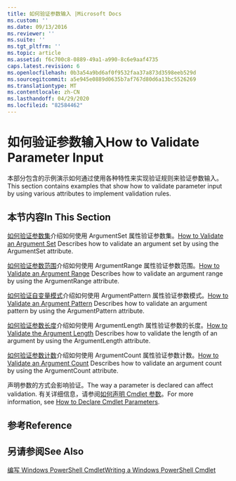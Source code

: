 ```yaml
---
title: 如何验证参数输入 |Microsoft Docs
ms.custom: ''
ms.date: 09/13/2016
ms.reviewer: ''
ms.suite: ''
ms.tgt_pltfrm: ''
ms.topic: article
ms.assetid: f6c700c8-0889-49a1-a990-8c6e9aaf4735
caps.latest.revision: 6
ms.openlocfilehash: 0b3a54a9bd6af0f9532faa37a873d3598eeb529d
ms.sourcegitcommit: a5e945e0889d0635b7af767d80d6a13bc5526269
ms.translationtype: MT
ms.contentlocale: zh-CN
ms.lasthandoff: 04/29/2020
ms.locfileid: "82584462"
---
```

# <a name="how-to-validate-parameter-input"></a><span data-ttu-id="abb51-102">如何验证参数输入</span><span class="sxs-lookup"><span data-stu-id="abb51-102">How to Validate Parameter Input</span></span>

<span data-ttu-id="abb51-103">本部分包含的示例演示如何通过使用各种特性来实现验证规则来验证参数输入。</span><span class="sxs-lookup"><span data-stu-id="abb51-103">This section contains examples that show how to validate parameter input by using various attributes to implement validation rules.</span></span>

## <a name="in-this-section"></a><span data-ttu-id="abb51-104">本节内容</span><span class="sxs-lookup"><span data-stu-id="abb51-104">In This Section</span></span>

<span data-ttu-id="abb51-105">[如何验证参数集](./how-to-validate-an-argument-set.md)介绍如何使用 ArgumentSet 属性验证参数集。</span><span class="sxs-lookup"><span data-stu-id="abb51-105">[How to Validate an Argument Set](./how-to-validate-an-argument-set.md) Describes how to validate an argument set by using the ArgumentSet attribute.</span></span>

<span data-ttu-id="abb51-106">[如何验证参数范围](./how-to-validate-an-argument-range.md)介绍如何使用 ArgumentRange 属性验证参数范围。</span><span class="sxs-lookup"><span data-stu-id="abb51-106">[How to Validate an Argument Range](./how-to-validate-an-argument-range.md) Describes how to validate an argument range by using the ArgumentRange attribute.</span></span>

<span data-ttu-id="abb51-107">[如何验证自变量模式](./how-to-validate-an-argument-pattern.md)介绍如何使用 ArgumentPattern 属性验证参数模式。</span><span class="sxs-lookup"><span data-stu-id="abb51-107">[How to Validate an Argument Pattern](./how-to-validate-an-argument-pattern.md) Describes how to validate an argument pattern by using the ArgumentPattern attribute.</span></span>

<span data-ttu-id="abb51-108">[如何验证参数长度](./how-to-validate-the-argument-length.md)介绍如何使用 ArgumentLength 属性验证参数的长度。</span><span class="sxs-lookup"><span data-stu-id="abb51-108">[How to Validate the Argument Length](./how-to-validate-the-argument-length.md) Describes how to validate the length of an argument by using the ArgumentLength attribute.</span></span>

<span data-ttu-id="abb51-109">[如何验证参数计数](./how-to-validate-an-argument-count.md)介绍如何使用 ArgumentCount 属性验证参数计数。</span><span class="sxs-lookup"><span data-stu-id="abb51-109">[How to Validate an Argument Count](./how-to-validate-an-argument-count.md) Describes how to validate an argument count by using the ArgumentCount attribute.</span></span>

<span data-ttu-id="abb51-110">声明参数的方式会影响验证。</span><span class="sxs-lookup"><span data-stu-id="abb51-110">The way a parameter is declared can affect validation.</span></span> <span data-ttu-id="abb51-111">有关详细信息，请参阅[如何声明 Cmdlet 参数](./how-to-declare-cmdlet-parameters.md)。</span><span class="sxs-lookup"><span data-stu-id="abb51-111">For more information, see [How to Declare Cmdlet Parameters](./how-to-declare-cmdlet-parameters.md).</span></span>

## <a name="reference"></a><span data-ttu-id="abb51-112">参考</span><span class="sxs-lookup"><span data-stu-id="abb51-112">Reference</span></span>

## <a name="see-also"></a><span data-ttu-id="abb51-113">另请参阅</span><span class="sxs-lookup"><span data-stu-id="abb51-113">See Also</span></span>

[<span data-ttu-id="abb51-114">编写 Windows PowerShell Cmdlet</span><span class="sxs-lookup"><span data-stu-id="abb51-114">Writing a Windows PowerShell Cmdlet</span></span>](./writing-a-windows-powershell-cmdlet.md)
